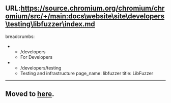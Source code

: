 URL:https://source.chromium.org/chromium/chromium/src/+/main:docs\website\site\developers\testing\libfuzzer\index.md
---
breadcrumbs:
- - /developers
  - For Developers
- - /developers/testing
  - Testing and infrastructure
page_name: libfuzzer
title: LibFuzzer
---

## Moved to [here](https://chromium.googlesource.com/chromium/src/+/HEAD/testing/libfuzzer/README.md).
